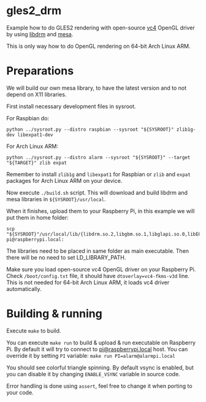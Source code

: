 # gles2_drm

Example how to do GLES2 rendering with open-source [vc4] OpenGL driver by using [libdrm][libdrm] and [mesa][mesa].

This is only way how to do OpenGL rendering on 64-bit Arch Linux ARM.

# Preparations

We will build our own mesa library, to have the latest version and to not depend on X11 libraries.

First install necessary development files in sysroot.

For Raspbian do:

    python ../sysroot.py --distro raspbian --sysroot "${SYSROOT}" zlib1g-dev libexpat1-dev

For Arch Linux ARM:

    python ../sysroot.py --distro alarm --sysroot "${SYSROOT}" --target "${TARGET}" zlib expat

Remember to install `zlib1g` and `libexpat1` for Raspbian or `zlib` and `expat` packages for Arch Linux ARM on
your device.

Now execute `./build.sh` script. This will download and build libdrm and mesa libraries in `${SYSROOT}/usr/local`.

When it finishes, upload them to your Raspberry Pi, in this example we will put them in home folder:

    scp "${SYSROOT}"/usr/local/lib/{libdrm.so.2,libgbm.so.1,libglapi.so.0,libEGL.so.1,libGLESv2.so.2,dri/vc4_dri.so} pi@raspberrypi.local:

The libraries need to be placed in same folder as main executable. Then there will be no need to set LD_LIBRARY_PATH.

Make sure you load open-source vc4 OpenGL driver on your Raspberry Pi. Check `/boot/config.txt` file,
it should have `dtoverlay=vc4-fkms-v3d` line. This is not needed for 64-bit Arch Linux ARM, it loads vc4
driver automatically.

# Building & running

Execute `make` to build.

You can execute `make run` to build & upload & run executable on Raspberry Pi. By default it will
try to connect to pi@raspberrypi.local host. You can override it by setting `PI` variable:
`make run PI=alarm@alarmpi.local`

You should see colorful triangle spinning. By default vsync is enabled, but you can disable it by changing
`ENABLE_VSYNC` variable in source code.

Error handling is done using `assert`, feel free to change it when porting to your code.

[vc4]: https://dri.freedesktop.org/docs/drm/gpu/vc4.html
[libdrm]: https://cgit.freedesktop.org/mesa/drm/
[mesa]: https://www.mesa3d.org/
